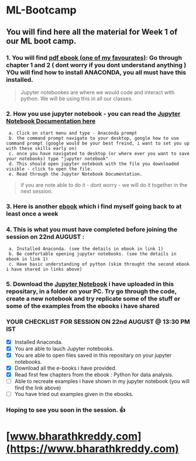 # ML-Bootcamp
## You will find here all the material for Week 1 of our ML boot camp. 

### 1. You will find [pdf ebook (one of my favourates)](https://github.com/bharathkreddy/ML-Bootcamp/blob/master/000%20Python_for_Data_Analysis__Data_Wran(z-lib.org).pdf): Go through chapter 1 and 2 ( dont worry if you dont understand anything ) YOu will find how to install ANACONDA, you all must have this installed. 

> Jupyter notebookes are where we would code and interact with python. We will be using this in all our classes.

### 2. How you use jupyter notebook - you can read the [Jupyter Notebook Documentation here](https://jupyter-notebook.readthedocs.io/en/stable/examples/Notebook/Notebook%20Basics.html)
     a. Click on start menu and type - Anaconda prompt
     b. the command prompt navigate to your desktop, google how to use command prompt (google would be your best freind, i want to set you up with these skills early on)
     c. once you have navigated to desktop (or where ever you want to save your notebooks) type "jupyter notebook"
     d. This should open jupyter notebook with the file you downloaded visible - click to open the file.
     e. Read through the Jupyter Notebook Documentation.

> if you are note able to do it - dont worry - we will do it together in the next session.

### 3. Here is another [ebook](https://runestone.academy/runestone/books/published/thinkcspy/index.html) which i find myself going back to at least once a week

### 4. This is what you must have completed before joining the session on 22nd AUGUST : 
     a. Installed Anaconda. (see the details in ebook in link 1)
     b. Be comfortable opening jupyter notebooks. (see the details in ebook in link 1)
     c. Have basic understanding of python (skim throught the second ebook i have shared in links above)
     
### 5. Download the [Jupyter Notebook](https://github.com/bharathkreddy/ML-Bootcamp/blob/master/ML%20Bootcamp%20session%201.ipynb) i have uploaded in this repositary, in a folder on your PC. Try go through the code, create a new notebook and try replicate some of the stuff or some of the examples from the ebooks i have shared

 ### YOUR CHECKLIST FOR SESSION ON 22nd AUGUST @ 13:30 PM IST
- [x] Installed Anaconda.
- [x] You are able to lauch Jupyter notebooks.
- [x] You are able to open files saved in this repositary on your jupyter notebooks.
- [x] Download all the e-books i have provided.
- [x] Read first few chapters from the ebook : Python for data analysis.
- [ ] Able to recreate examples i have shown in my jupyter notebook (you will find the link above)
- [ ] You have tried out examples given in the ebooks.

### Hoping to see you soon in the session. :+1:

# [www.bharathkreddy.com](https://www.bharathkreddy.com)
